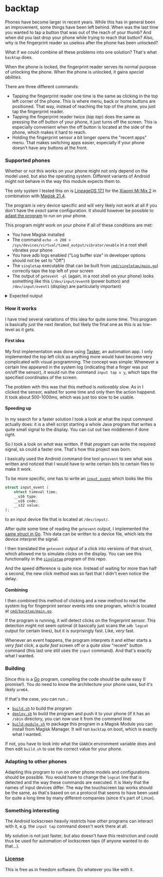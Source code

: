 # backtap
Phones have become larger in recent years. While this has in general been an improvement, some things have been left behind. When was the last time you wanted to tap a button that was out of the reach of your thumb? And when did you last drop your phone while trying to reach that button? Also, why is the fingerprint reader so useless after the phone has been unlocked?

What if we could combine all these problems into one solution? That's what `backtap` does.

When the phone is locked, the fingerprint reader serves its normal purpose of unlocking the phone. When the phone is unlocked, it gains *special abilities*.

There are three different commands:
* Tapping the fingerprint reader one time is the same as clicking in the top left corner of the phone. This is where menu, back or home buttons are positioned. That way, instead of reaching the top of the phone, you just tap the fingerprint reader.
* Tapping the fingerprint reader twice (*tap tap*) does the same as pressing the off button of your phone, it just turns off the screen. This is especially convenient when the off button is located at the side of the phone, which makes it hard to reach.
* Holding the fingerprint sensor a bit longer opens the "recent apps" menu. That makes switching apps easier, especially if your phone doesn't have any buttons at the front.

### Supported phones
Whether or not this works on your phone might not only depend on the model used, but also the operating system. Different variants of Android might not behave in the way this module expects them to.

The only system I tested this on is [LineageOS 17.1](https://lineageos.org/) for the [Xiaomi Mi Mix 2](https://wiki.lineageos.org/devices/chiron) in combination with [Magisk 21.4](https://github.com/topjohnwu/Magisk).

The program is very device specific and will very likely not work at all if you don't have the *exact* same configuration. It should however be possible to [adapt the program](#adapting-to-other-phones) to run on your phone.

This program *might* work on your phone if all of these conditions are met:
* You have Magisk installed
* The command `echo -n 200 > /sys/devices/virtual/timed_output/vibrator/enable` in a root shell vibrates your phone
* You have adb logs enabled ("Log buffer size" in developer options should *not* be set to "Off")
* The `singletap` executable (that can be built from [`cmd/singletap/main.go`](cmd/singletap/main.go)) correctly taps the top left of your screen 
* The output of `getevent -pl` (again, in a root shell on your phone) looks something like this (`/dev/input/event0` (power button) and `/dev/input/event1` (display) are particularly important)

<details>
<summary>Expected output</summary>
<pre>
chiron:/ # getevent -pl
add device 1: /dev/input/event6
  name:     "msm8998-tasha-snd-card Button Jack"
  events:
    KEY (0001): KEY_VOLUMEDOWN        KEY_VOLUMEUP          KEY_MEDIA             BTN_3
                BTN_4                 BTN_5
  input props:
    INPUT_PROP_ACCELEROMETER
add device 2: /dev/input/event5
  name:     "msm8998-tasha-snd-card Headset Jack"
  events:
    SW  (0005): SW_HEADPHONE_INSERT   SW_MICROPHONE_INSERT  SW_LINEOUT_INSERT     SW_JACK_PHYSICAL_INS
                SW_PEN_INSERTED       0010                  0011                  0012
  input props:
    <none>
add device 3: /dev/input/event4
  name:     "uinput-fpc"
  events:
    KEY (0001): KEY_KPENTER           KEY_UP                KEY_LEFT              KEY_RIGHT
                KEY_DOWN              BTN_GAMEPAD           BTN_EAST              BTN_C
                BTN_NORTH             BTN_WEST
  input props:
    <none>
add device 4: /dev/input/event0
  name:     "qpnp_pon"
  events:
    KEY (0001): KEY_VOLUMEDOWN        KEY_POWER
  input props:
    <none>
add device 5: /dev/input/event3
  name:     "gpio-keys"
  events:
    KEY (0001): KEY_VOLUMEUP
    SW  (0005): SW_LID
  input props:
    <none>
add device 6: /dev/input/event2
  name:     "uinput-goodix"
  events:
    KEY (0001): KEY_HOME
  input props:
    <none>
add device 7: /dev/input/event1
  name:     "synaptics_dsx"
  events:
    KEY (0001): KEY_WAKEUP            BTN_TOOL_FINGER       BTN_TOUCH
    ABS (0003): ABS_X                 : value 0, min 0, max 1079, fuzz 0, flat 0, resolution 0
                ABS_Y                 : value 0, min 0, max 2159, fuzz 0, flat 0, resolution 0
                ABS_MT_SLOT           : value 0, min 0, max 9, fuzz 0, flat 0, resolution 0
                ABS_MT_TOUCH_MAJOR    : value 0, min 0, max 255, fuzz 0, flat 0, resolution 0
                ABS_MT_TOUCH_MINOR    : value 0, min 0, max 255, fuzz 0, flat 0, resolution 0
                ABS_MT_POSITION_X     : value 0, min 0, max 1079, fuzz 0, flat 0, resolution 0
                ABS_MT_POSITION_Y     : value 0, min 0, max 2159, fuzz 0, flat 0, resolution 0
                ABS_MT_TRACKING_ID    : value 0, min 0, max 65535, fuzz 0, flat 0, resolution 0
  input props:
    INPUT_PROP_DIRECT
</pre>
</details>


### How it works
I have tried several variations of this idea for quite some time. This program is basically just the next iteration, but likely the final one as this is as low-level as it gets.

#### First idea
My first implementation was done using [Tasker](https://play.google.com/store/apps/details?id=net.dinglisch.android.taskerm), an automation app. I only implemented the top left click as anything more would have become very complicated with visual programming.
The concept was simple: Whenever a certain line appeared in the system log (indicating that a finger was put on/off the sensor), it would run the command `input tap x y`, which taps the specified coordinates of the screen.

The problem with this was that this method is *noticeably* slow. As in I clicked the sensor, waited for some time and only then the action happend. It took about 500-1000ms, which was just too slow to be usable.

#### Speeding up
In my search for a faster solution I took a look at what the input command actually does: it is a shell script starting a whole Java program that writes a quite small signal to the display. You can cut out two middlemen if done right.

So I took a look on *what* was written. If that program can write the required signal, so could a faster one. That's how this project was born.

I basically used the Android command-line tool `getevent` to see what was written and noticed that I would have to write certain bits to certain files to make it work.

To be more specific, one has to write an [`input_event`](https://android.googlesource.com/platform/system/core/+/froyo-release/toolbox/sendevent.c#13) which looks like this
```c
struct input_event {
	struct timeval time;
	__u16 type;
	__u16 code;
	__s32 value;
};
```
to an input device file that is located at `/dev/input/`.

After quite some time of reading the `getevent` output, I implemented the [same struct in Go](input/event.go#L90). This data can be written to a device file, which lets the device interpret the signal.

I then translated the `getevent` output of a click into versions of that struct, which allowed me to simulate clicks on the display. You can see this functionality in the [`singletap`](cmd/singletap/main.go) program of this repo.

And the speed difference is quite nice. Instead of waiting for more than half a second, the new click method was so fast that I didn't even notice the delay.

#### Combining
I then combined this method of clicking and a new method to read the system log for fingerprint sensor events into one program, which is located at [`cmd/backtap/main.go`](cmd/backtap/main.go).

If the program is running, it will detect clicks on the fingerprint sensor. This detection might not seem optimal (it basically just scans the `adb logcat` output for certain lines), but it is surprisingly fast. Like, *very* fast.

Whenever an event happens, the program interprets it and either starts a *very fast* click, a *quite fast* screen off or a *quite slow* "recent" button command (this last one still uses the `input` command). And that's exactly what I wanted.

### Building
Since this is a [Go](https://golang.org/) program, compiling the code should be quite easy (I promise!). You do need to know the architecture your phone uses, but it's likely `arm64`.

If that's the case, you can run...
* [`build.sh`](build.sh) to build the program
* [`deploy.sh`](deploy.sh) to build the program and push it to your phone (if it has an `/sbin` directory, you can now use it from the command line)
* [`build-module.sh`](build-module.sh) to package this program in a Magisk Module you can install from Magisk Manager. It will run `backtap` on boot, which is exactly what I wanted.

If not, you have to look into what the `GOARCH` environment variable does and then edit `build.sh` to use the correct value for your phone.

### Adapting to other phones
Adapting this program to run on other phone models and configurations should be possible. You would have to change the `logcat` line that is detected and the way these commands are executed. It is likely that the names of input devices differ. The way the touchscreen tap works should be the same, as that's based on on a protocol that seems to have been used for quite a long time by many different companies (since it's part of Linux).

### Something interesting
The Android lockscreen heavily restricts how other programs can interact with it, e.g. the `input tap` command doesn't work there at all. 

My solution is not just faster, but also doesn't have this restriction and could thus be used for automation of lockscreen taps (if anyone wanted to do that...).


### [License](LICENSE)
This is free as in freedom software. Do whatever you like with it.
